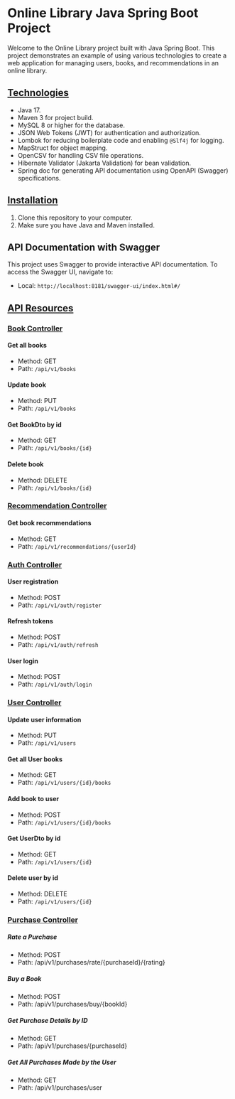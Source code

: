 # Online Library Java Spring Boot Project

Welcome to the Online Library project built with Java Spring Boot. This project demonstrates an example of using various technologies to create a web application for managing users, books, and recommendations in an online library.

## <ins>Technologies</ins>

- Java 17.
- Maven 3 for project build.
- MySQL 8 or higher for the database.
- JSON Web Tokens (JWT) for authentication and authorization.
- Lombok for reducing boilerplate code and enabling `@Slf4j` for logging.
- MapStruct for object mapping.
- OpenCSV for handling CSV file operations.
- Hibernate Validator (Jakarta Validation) for bean validation.
- Spring doc for generating API documentation using OpenAPI (Swagger) specifications.

## <ins>Installation</ins>

1. Clone this repository to your computer.
2. Make sure you have Java and Maven installed.

## API Documentation with Swagger

This project uses Swagger to provide interactive API documentation. To access the Swagger UI, navigate to:

- Local: `http://localhost:8181/swagger-ui/index.html#/`

## <ins>API Resources</ins>

### <ins>Book Controller</ins>

#### Get all books

- Method: GET
- Path: `/api/v1/books`

#### Update book

- Method: PUT
- Path: `/api/v1/books`

#### Get BookDto by id

- Method: GET
- Path: `/api/v1/books/{id}`

#### Delete book

- Method: DELETE
- Path: `/api/v1/books/{id}`

### <ins>Recommendation Controller</ins>

#### Get book recommendations

- Method: GET
- Path: `/api/v1/recommendations/{userId}`

### <ins>Auth Controller</ins>

#### User registration

- Method: POST
- Path: `/api/v1/auth/register`

#### Refresh tokens

- Method: POST
- Path: `/api/v1/auth/refresh`

#### User login

- Method: POST
- Path: `/api/v1/auth/login`

### <ins>User Controller</ins>

#### Update user information

- Method: PUT
- Path: `/api/v1/users`

#### Get all User books

- Method: GET
- Path: `/api/v1/users/{id}/books`

#### Add book to user

- Method: POST
- Path: `/api/v1/users/{id}/books`

#### Get UserDto by id

- Method: GET
- Path: `/api/v1/users/{id}`

#### Delete user by id

- Method: DELETE
- Path: `/api/v1/users/{id}`

### <ins>Purchase Controller</ins>

##### Rate a Purchase

- Method: POST
- Path: /api/v1/purchases/rate/{purchaseId}/{rating}
  
##### Buy a Book

- Method: POST
- Path: /api/v1/purchases/buy/{bookId}

##### Get Purchase Details by ID

- Method: GET
- Path: /api/v1/purchases/{purchaseId}


##### Get All Purchases Made by the User

- Method: GET
- Path: /api/v1/purchases/user





